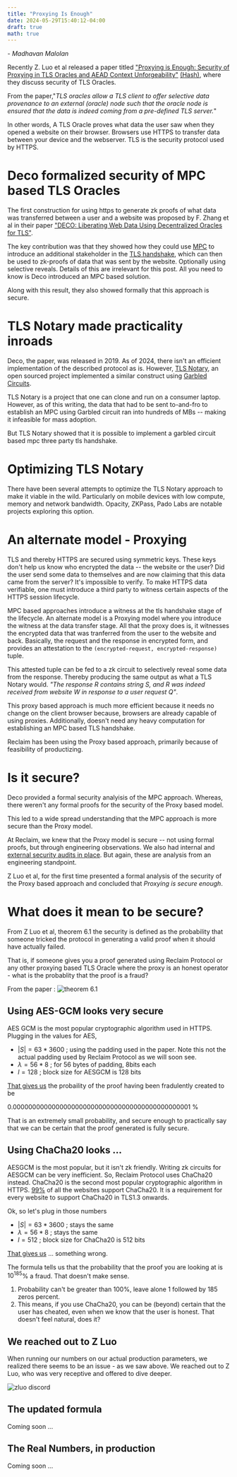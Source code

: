 ```yaml
---
title: "Proxying Is Enough"
date: 2024-05-29T15:40:12-04:00
draft: true
math: true
---
```

_\- Madhavan Malolan_

Recently Z. Luo et al released a paper titled ["Proxying is Enough: Security of Proxying in TLS Oracles and AEAD Context
Unforgeability"](https://eprint.iacr.org/2024/733.pdf) [(Hash)](https://etherscan.io/tx/0xa0c1f3d7a641a065688e148890a77f360b198e01e49aa28352e856682c4c12c9), where they discuss security of TLS Oracles.

From the paper,"_TLS oracles allow a TLS client to offer selective data provenance to an external (oracle) node such that the oracle node is ensured that the data is indeed coming from a pre-defined TLS server._"

In other words, A TLS Oracle proves what data the user saw when they opened a website on their browser. Browsers use HTTPS to transfer data between your device and the webserver. TLS is the security protocol used by HTTPS.

# Deco formalized security of MPC based TLS Oracles
The first construction for using https to generate zk proofs of what data was transferred between a user and a website was proposed by F. Zhang et al in their paper ["DECO: Liberating Web Data Using Decentralized Oracles for TLS"](https://arxiv.org/pdf/1909.00938). 

The key contribution was that they showed how they could use [MPC](https://en.wikipedia.org/wiki/Secure_multi-party_computation) to introduce an additional stakeholder in the [TLS handshake](https://www.cloudflare.com/learning/ssl/what-happens-in-a-tls-handshake/), which can then be used to zk-proofs of data that was sent by the website. Optionally using selective reveals. Details of this are irrelevant for this post. All you need to know is Deco introduced an MPC based solution.

Along with this result, they also showed formally that this approach is secure.

# TLS Notary made practicality inroads
Deco, the paper, was released in 2019. As of 2024, there isn't an efficient implementation of the described protocol as is. However, [TLS Notary](https://tlsnotary.org/), an open sourced project implemented a similar construct using [Garbled Circuits](https://en.wikipedia.org/wiki/Garbled_circuit). 

TLS Notary is a project that one can clone and run on a consumer laptop. However, as of this writing, the data that had to be sent to-and-fro to establish an MPC using Garbled circuit ran into hundreds of MBs -- making it infeasible for mass adoption. 

But TLS Notary showed that it is possible to implement a garbled circuit based mpc three party tls handshake.

# Optimizing TLS Notary
There have been several attempts to optimize the TLS Notary approach to make it viable in the wild. Particularly on mobile devices with low compute, memory and network bandwidth. Opacity, ZKPass, Pado Labs are notable projects exploring this option.

# An alternate model - Proxying
TLS and thereby HTTPS are secured using symmetric keys. These keys don't help us know who encrypted the data -- the website or the user? Did the user send some data to themselves and are now claiming that this data came from the server? It's impossible to verify. To make HTTPS data verifiable, one must introduce a third party to witness certain aspects of the HTTPS session lifecycle. 

MPC based approaches introduce a witness at the tls handshake stage of the lifecycle. An alternate model is a Proxying model where you introduce the witness at the data transfer stage. All that the proxy does is, it witnesses the encrypted data that was tranferred from the user to the website and back. Basically, the request and the response in encrypted form, and provides an attestation to the `(encrypted-request, encrypted-response)` tuple.

This attested tuple can be fed to a zk circuit to selectively reveal some data from the response. Thereby producing the same output as what a TLS Notary would. _"The response R contains string S, and R was indeed received from website W in response to a user request Q"_.

This proxy based approach is much more efficient because it needs no change on the client browser because, browsers are already capable of using proxies. Additionally, doesn't need any heavy computation for establishing an MPC based TLS handshake.

Reclaim has been using the Proxy based approach, primarily because of feasibility of productizing.

# Is it secure?
Deco provided a formal security analyisis of the MPC approach. Whereas, there weren't any formal proofs for the security of the Proxy based model. 

This led to a wide spread understanding that the MPC approach is more secure than the Proxy model.

At Reclaim, we knew that the Proxy model is secure -- not using formal proofs, but through engineering observations. We also had internal and [external security audits in place](https://blog.reclaimprotocol.org/posts/audits/). But again, these are analysis from an engineering standpoint.

Z Luo et al, for the first time presented a formal analysis of the security of the Proxy based approach and concluded that _Proxying is secure enough_.

# What does it mean to be secure?

From Z Luo et al, theorem 6.1 the security is defined as the probability that someone tricked the protocol in generating a valid proof when it should have actually failed. 

That is, if someone gives you a proof generated using Reclaim Protocol or any other proxying based TLS Oracle where the proxy is an honest operator - what is the probablity that the proof is a fraud?

From the paper : 
![theorem 6.1](/images/zluo-6.1.png)

## Using AES-GCM looks very secure
AES GCM is the most popular cryptographic algorithm used in HTTPS. 
Plugging in the values for AES, 
- $|S| = 63 * 3600$ ; using the padding used in the paper. Note this not the actual padding used by Reclaim Protocol as we will soon see.
- $\lambda = 56*8$ ; for 56 bytes of padding, 8bits each
- $l=128$ ; block size for AESGCM is 128 bits

[That gives us](https://www.wolframalpha.com/input?i=log_10%28%2863*3600%29%5E2%2F%282%5E%288*56+-+2*128+%2B2%29%29%29) the probaility of the proof having been fradulently created to be

$0.0000000000000000000000000000000000000000000001$ %

That is an extremely small probability, and secure enough to practically say that we can be certain that the proof generated is fully secure. 

## Using ChaCha20 looks ...
AESGCM is the most popular, but it isn't zk friendly. Writing zk circuits for AESGCM can be very inefficient. So, Reclaim Protocol uses ChaCha20 instead. ChaCha20 is the second most popular cryptographic algorithm in HTTPS. [99%](https://www.f5.com/labs/articles/threat-intelligence/the-2021-tls-telemetry-report) of all the websites support ChaCha20. It is a requirement for every website to support ChaCha20 in TLS1.3 onwards.

Ok, so let's plug in those numbers
- $|S| = 63 * 3600$ ; stays the same
- $\lambda = 56*8$ ; stays the same
- $l=512$ ; block size for ChaCha20 is 512 bits

[That gives us](https://www.wolframalpha.com/input?i=log_10%28%2863*3600%29%5E2%2F%282%5E%288*56+-+2*512+%2B2%29%29%29) ... something wrong.

The formula tells us that the probability that the proof you are looking at is $10^{185}$% a fraud. That doesn't make sense.
1. Probability can't be greater than 100%, leave alone 1 followed by 185 zeros percent. 
2. This means, if you use ChaCha20, you can be (beyond) certain that the user has cheated, even when we know that the user is honest. That doesn't feel natural, does it?

## We reached out to Z Luo
When running our numbers on our actual production parameters, we realized there seems to be an issue - as we saw above. We reached out to Z Luo, who was very receptive and offered to dive deeper. 

![zluo discord](/images/zluo-discord.png)

## The updated formula
Coming soon ...

## The Real Numbers, in production
Coming soon ...





